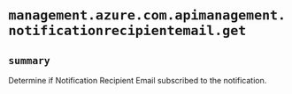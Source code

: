 # `management.azure.com.apimanagement.notificationrecipientemail.get`

## `summary`
Determine if Notification Recipient Email subscribed to the notification.


